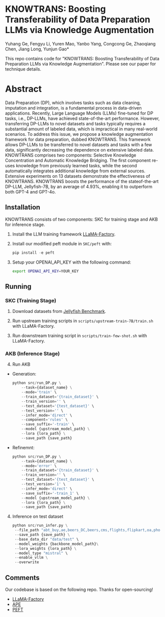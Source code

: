 # KNOWTRANS: Boosting Transferability of Data Preparation LLMs via Knowledge Augmentation

Yuhang Ge, Fengyu Li, Yuren Mao, Yanbo Yang, Congcong Ge, Zhaoqiang Chen, Jiang Long, Yunjun Gao*

This repo contains code for "KNOWTRANS: Boosting Transferability of Data Preparation LLMs via Knowledge Augmentation". Please see our paper for technique details.

# Abstract

Data Preparation (DP), which involves tasks such as data cleaning, imputation and integration, is a fundamental process in data-driven applications. Recently, Large Language Models (LLMs) fine-tuned for DP tasks, i.e., DP-LLMs, have achieved state-of-the-art performance. However, transferring DP-LLMs to novel datasets and tasks typically requires a substantial amount of labeled data, which is impractical in many real-world scenarios. To address this issue, we propose a knowledge augmentation framework for data preparation, dubbed KNOWTRANS. This framework allows DP-LLMs to be transferred to novel datasets and tasks with a few data, significantly decreasing the dependence on extensive labeled data. KNOWTRANS comprises two components: Selective Knowledge Concentration and Automatic Knowledge Bridging. The first component re-uses knowledge from previously learned tasks, while the second automatically integrates additional knowledge from external sources. Extensive experiments on 13 datasets demonstrate the effectiveness of KNOWTRANS. KNOWTRANS boosts the performance of the stateof-the-art DP-LLM, Jellyfish-7B, by an average of 4.93%, enabling it to outperform both GPT-4 and GPT-4o.

## Installation

KNOWTRANS consists of two components: SKC for training stage and AKB for inference stage.

1. Install the LLM training framework [LLaMA-Factory](https://github.com/hiyouga/LLaMA-Factory).

2. Install our modified peft module in `SKC/peft` with:

    ```python
    pip install -e peft
    ```

3. Setup your OPENAI_API_KEY with the following command:

    ```bash
    export OPENAI_API_KEY=YOUR_KEY
    ```

<!-- 
## Dataset Preparation
1. Transfer instance to string.
   
   `python AKB/data_utils/prepare.py`

2. Export instruction datasets.
    ```python
    python experiments/run_DP.py \
        --task={task} \
        --mode='export' \
        --test_dataset={dataset} \
        --test_version='' \
        --save_suffix='test'
    ```

3. (optional) If In-context Learning is necessary, add "--export_as_demo true" parameter to generate damo datasets based on train.json and use "ICL_method".  -->

## Running

### SKC (Training Stage)

1. Download datasets from [Jellyfish Benchmark](https://huggingface.co/datasets/NECOUDBFM/Jellyfish-Instruct).
   
2. Run upstream training scripts in `scripts/upstream-train-7B/train.sh` with LLaMA-Factory.

3. Run downstream training script in `scripts/train-few-shot.sh` with LLaMA-Factory.

### AKB (Inference Stage)

4. Run AKB
   
 - Generation:
    ```python
    python src/run_DP.py \
        --task={dataset_name} \
        --mode='train' \
        --train_dataset='{train_dataset}' \
        --train_version='' \
        --test_dataset='{test_dataset}' \
        --test_version='' \
        --infer_mode='direct' \
        --component='rules' \
        --save_suffix='-train' \
        --model {upstream_model_path} \
        --lora {lora_path} \
        --save_path {save_path}
    ```

- Refinemnt:
    ```python
    python src/run_DP.py \
        --task={dataset_name} \
        --mode='error' \
        --train_dataset='{train_dataset}' \
        --train_version='' \
        --test_dataset='{test_dataset}' \
        --test_version='1' \
        --infer_mode='direct' \
        --save_suffix='-train_1' \
        --model {upstream_model_path} \
        --lora {lora_path} \
        --save_path {save_path}
    ```

4. Inference on test dataset
   ```python
   python src/run_infer.py \
    --file_path "abt_buy,ae,beers_DC,beers,cms,flights,flipkart,oa,phone,rayyan_DC,rayyan,walmart_amazon,sotab3" \
    --save_path {save_path} \
    --base_data_dir "data/test" \
    --model_weights {backbone_model_path}\
    --lora_weights {lora_path} \
    --model_type "mistral" \
    --enable_vllm \
    --overwrite
   ```

## Comments

Our codebase is based on the following repo. Thanks for open-sourcing!

- [LLaMA-Factory](https://github.com/hiyouga/LLaMA-Factory)
- [APE](https://github.com/keirp/automatic_prompt_engineer)
- [PEFT](https://github.com/huggingface/peft)
